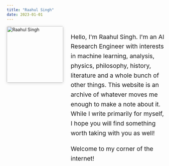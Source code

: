 ```yaml
---
title: "Raahul Singh"
date: 2023-01-01
---
```


<style>
  .container {
    max-width: 60rem !important; /* Match the theme's --content-width variable */
  }
  main, .home-section, .markdown-content {
    max-width: 60rem !important;
  }
  
  /* Reduce the number of horizontal lines */
  hr, .section-header {
    border-bottom: none;
  }

  /* Resume button styling - keeping for reference but not using */
  .resume-button {
    display: none; /* Hide the button */
  }

  .resume-button:hover {
    background-color: var(--primary-color-dark, #357ABD);
    transform: translateY(-1px);
    box-shadow: 0 2px 5px rgba(0,0,0,0.1);
  }

  .resume-button svg {
    margin-right: 8px;
    width: 16px;
    height: 16px;
  }
</style>

<div style="margin-bottom: 2rem;">
  <div style="display: flex; align-items: flex-start; gap: 1.5rem; margin-bottom: 0;">
    <img src="/images/profile.jpg" alt="Raahul Singh" style="width: 180px; border-radius: 4px; box-shadow: 0 2px 10px rgba(0,0,0,0.15); flex-shrink: 0;">
    <div style="align-self: center; flex: 1; min-width: 0;">
      <p style="font-size: 1.2rem; line-height: 1.6; margin-right: 0;">Hello, I'm Raahul Singh. I'm an AI Research Engineer with interests in machine learning, analysis, physics, philosophy, history, literature and a whole bunch of other things.
      This website is an archive of whatever moves me enough to make a note about it. While I write primarily for myself, I hope you will find something worth taking with you as well!
      </p>
      <p style="font-size: 1.2rem; line-height: 1.6; margin-right: 0;">Welcome to my corner of the internet!</p>
    </div>
  </div>
</div>

<!-- The Recent Content section will be automatically added by the theme below -->
